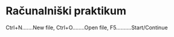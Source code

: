 # Računalniški praktikum
Ctrl+N.......New file, Ctrl+O........Open file, F5..........Start/Continue

